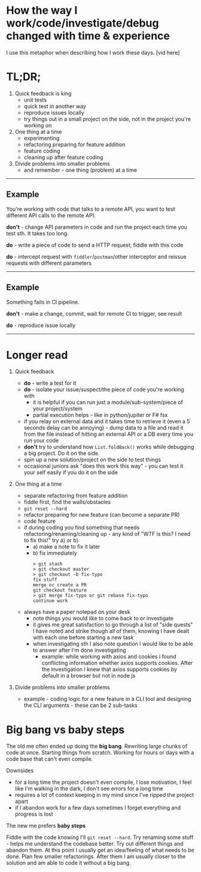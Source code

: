 # How the way I work/code/investigate/debug changed with time & experience

I use this metaphor when describing how I work these days.
[vid here]

# TL;DR;

1. Quick feedback is king
    - unit tests
    - quick test in another way
    - reproduce issues locally
    - try things out in a small project on the side, not in the project you're working on
2. One thing at a time
    - experimenting
    - refactoring preparing for feature addition
    - feature coding
    - cleaning up after feature coding
3. Divide problems into smaller problems
    - and remember - one thing (problem) at a time

---
## Example

You're working with code that talks to a remote API, you want to test different API calls to the remote API.

__don't__ - change API parameters in code and run the project each time you test sth. It takes too long.

__do__ - write a piece of code to send a HTTP request, fiddle with this code

__do__ - intercept request with `fiddler`/`postman`/other interceptor and reissue requests with different parameters

---
## Example
Something fails in CI pipeline.

__don't__ - make a change, commit, wait for remote CI to trigger, see result

__do__ - reproduce issue locally

---

# Longer read

1. Quick feedback
   - __do__ - write a test for it
   - __do__ - isolate your issue/suspect/the piece of code you're working with
      - it is helpful if you can run just a module/sub-system/piece of your project/system
      - partial execution helps - like in python/jupiter or F# fsx
   - if you relay on external data and it takes time to retrieve it (even a 5 seconds delay can be annoying) - dump data to a file and read it from the file instead of hitting an external API or a DB every time you run your code
   - __don't__ try to understand how `List.foldBack()` works while debugging a big project. Do it on the side.
   - spin up a new solution/project on the side to test things
   - occasional juniors ask "does this work this way" - you can test it your self easily if you do it on the side

2. One thing at a time
   - separate refactoring from feature addition
   - fiddle first, find the walls/obstacles
   - `git reset --hard`
   - refactor preparing for new feature (can become a separate PR)
   - code feature
   - if during coding you find something that needs refactoring/renaming/cleaning up - any kind of "WTF is this? I need to fix this!" try a) or b)
      - a) make a note to fix it later
      - b) fix immediately
        ```
        > git stash
        > git checkout master
        > git checkout -b fix-typo
        fix stuff
        merge or create a PR
        git checkout feature
        > git merge fix-typo or git rebase fix-typo
        continue work
        ```
   - always have a paper notepad on your desk
      - note things you would like to come back to or investigate
      - it gives me great satisfaction to go through a list of "side quests" I have noted and strike though all of them, knowing I have dealt with each one before starting a new task
      - when investigating sth I also note question I would like to be able to answer after I'm done investigating
         - example: while working with axios and cookies i found conflicting information whether axios supports cookies. After the investigation I knew that axios supports cookies by default in a browser but not in node js

3. Divide problems into smaller problems
   - example - coding logic for a new feature in a CLI tool and designing the CLI arguments - these can be 2 sub-tasks


# Big bang vs baby steps
The old me often ended up doing the __big bang__. Rewriting large chunks of code at once. Starting things from scratch. Working for hours or days with a code base that can't even compile.

Downsides
   - for a long time the project doesn't even compile, I lose motivation, I feel like I'm walking in the dark, I don't see errors for a long time
   - requires a lot of context keeping in my mind since I've ripped the project apart
   - if I abandon work for a few days sometimes I forget everything and progress is lost

The new me prefers __baby steps__

Fiddle with the code knowing I'll `git reset --hard`. Try renaming some stuff - helps me understand the codebase better. Try out different things and abandon them. At this point I usually get an idea/feeling of what needs to be done. Plan few smaller refactorings. After them I am usually closer to the solution and am able to code it without a big bang.
